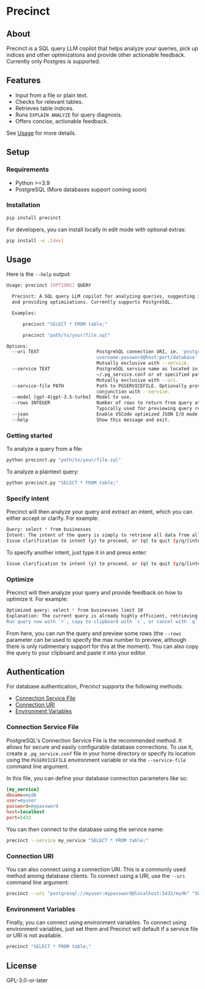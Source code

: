 # Precinct

## About

Precinct is a SQL query LLM copilot that helps analyze your queries, pick up indices and other optimizations and provide other actionable feedback. Currently only Postgres is supported.

## Features

- Input from a file or plain text.
- Checks for relevant tables.
- Retrieves table indices.
- Runs `EXPLAIN ANALYZE` for query diagnosis.
- Offers concise, actionable feedback.

See [Usage](#usage) for more details.

## Setup

### Requirements

- Python >=3.9
- PostgreSQL (More databases support coming soon)

### Installation

```bash
pip install precinct
```

For developers, you can install locally in edit mode with optional extras:

```bash
pip install -e .[dev]
```

## Usage

Here is the `--help` output:

```bash
Usage: precinct [OPTIONS] QUERY

  Precinct: A SQL query LLM copilot for analyzing queries, suggesting indices,
  and providing optimizations. Currently supports PostgreSQL.

  Examples:

      precinct "SELECT * FROM table;"

      precinct "path/to/your/file.sql"

Options:
  --uri TEXT                     PostgreSQL connection URI, ie. 'postgresql://
                                 username:password@host:port/database'.
                                 Mutually exclusive with --service.
  --service TEXT                 PostgreSQL service name as located in
                                 ~/.pg_service.conf or at specified path.
                                 Mutually exclusive with --uri.
  --service-file PATH            Path to PGSERVICEFILE. Optionally provide in
                                 conjunction with --service.
  --model [gpt-4|gpt-3.5-turbo]  Model to use.
  --rows INTEGER                 Number of rows to return from query at most.
                                 Typically used for previewing query results.
  --json                         Enable VSCode optimized JSON I/O mode.
  --help                         Show this message and exit.
```

### Getting started

To analyze a query from a file:

```bash
python precinct.py "path/to/your/file.sql"
```

To analyze a plaintext query:

```bash
python precinct.py "SELECT * FROM table;"
```

### Specify intent

Precinct will then analyze your query and extract an intent, which you can either accept or clarify. For example:

```bash
Query: select * from businesses
Intent: The intent of the query is simply to retrieve all data from all columns in the 'businesses' table.
Issue clarification to intent (y) to proceed, or (q) to quit (y/q/[intent]): y
```

To specify another intent, just type it in and press enter:

```bash
Issue clarification to intent (y) to proceed, or (q) to quit (y/q/[intent]): I want to find all businesses in the 'restaurants' category.
```

### Optimize

Precinct will then analyze your query and provide feedback on how to optimize it. For example:

```bash
Optimized query: select * from businesses limit 10
Explanation: The current query is already highly efficient, retrieving only 10 rows of data in a matter of milliseconds. Since the 'LIMIT' clause restricts the number of records returned, the query ensures minimal data transfer from the database to the application. Optimization refinements like adding WHERE clause or ordering of data will not make significant improvements in this specific scenario. Indices won't have an impact as the data fetched is minimal and not filtered or sorted. Therefore, optimizing this query is not necessary.
Run query now with `r`, copy to clipboard with `c`, or cancel with `q` (r/c/q): c
```

From here, you can run the query and preview some rows (the `--rows` parameter can be used to specify the max number to preview, although there is only rudimentary support for this at the moment). You can also copy the query to your clipboard and paste it into your editor.

## Authentication

For database authentication, Precinct supports the following methods:

- [Connection Service File](#connection-service-file)
- [Connection URI](#connection-uri)
- [Environment Variables](#environment-variables)

### Connection Service File

PostgreSQL's Connection Service File is the recommended method. It allows for secure and easily configurable database connections. To use it, create a `.pg_service.conf` file in your home directory or specify its location using the `PGSERVICEFILE` environment variable or via the `--service-file` command line argument.

In this file, you can define your database connection parameters like so:

```ini
[my_service]
dbname=mydb
user=myuser
password=mypassword
host=localhost
port=5432
```

You can then connect to the database using the service name:

```bash
precinct --service my_service "SELECT * FROM table;"
```

### Connection URI

You can also connect using a connection URI. This is a commonly used method among database clients. To connect using a URI, use the `--uri` command line argument:

```bash
precinct --uri "postgresql://myuser:mypassword@localhost:5432/mydb" "SELECT * FROM table;"
```

### Environment Variables

Finally, you can connect using environment variables. To connect using environment variables, just set them and Precinct will default if a service file or URI is not available.

```bash
precinct "SELECT * FROM table;"
```

## License

GPL-3.0-or-later

